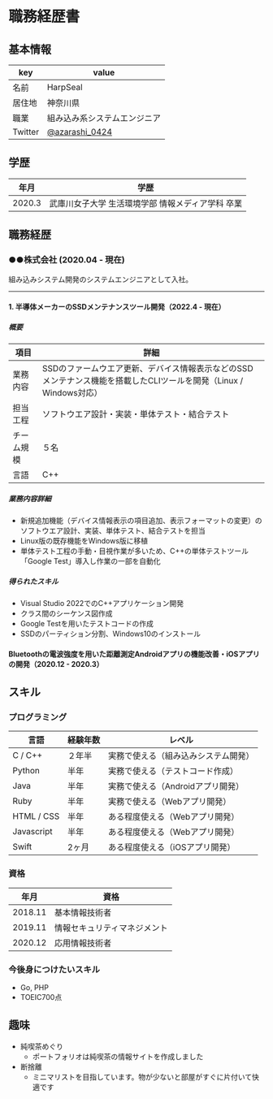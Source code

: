 # 職務経歴書

## 基本情報

|key|value|
|---|-----|
|名前|HarpSeal|
|居住地|神奈川県|
|職業|組み込み系システムエンジニア|
|Twitter|[@azarashi_0424](https://twitter.com/azarashi_0424)|

## 学歴
| 年月 | 学歴 |
|--|-----|
|2020.3|武庫川女子大学 生活環境学部 情報メディア学科 卒業|

## 職務経歴
### ●●株式会社 (2020.04 - 現在)
組み込みシステム開発のシステムエンジニアとして入社。

___

#### 1. 半導体メーカーのSSDメンテナンスツール開発（2022.4 - 現在）

##### 概要

| 項目 | 詳細 |
|-|-|
| 業務内容 | SSDのファームウエア更新、デバイス情報表示などのSSDメンテナンス機能を搭載したCLIツールを開発（Linux / Windows対応） |
| 担当工程 | ソフトウエア設計・実装・単体テスト・結合テスト |
| チーム規模  | ５名 |
| 言語 | C++ |

##### 業務内容詳細

- 新規追加機能（デバイス情報表示の項目追加、表示フォーマットの変更）のソフトウエア設計、実装、単体テスト、結合テストを担当
- Linux版の既存機能をWindows版に移植
- 単体テスト工程の手動・目視作業が多いため、C++の単体テストツール「Google Test」導入し作業の一部を自動化

##### 得られたスキル

- Visual Studio 2022でのC++アプリケーション開発
- クラス間のシーケンス図作成
- Google Testを用いたテストコードの作成
- SSDのパーティション分割、Windows10のインストール


#### Bluetoothの電波強度を用いた距離測定Androidアプリの機能改善・iOSアプリの開発（2020.12 - 2020.3）


## スキル

### プログラミング

| 言語 | 経験年数 | レベル |
|--|-----|-----|
|C / C++| ２年半 | 実務で使える（組み込みシステム開発） |
|Python| 半年 | 実務で使える（テストコード作成） |
|Java| 半年 | 実務で使える（Androidアプリ開発） |
|Ruby| 半年 | 実務で使える（Webアプリ開発） |
|HTML / CSS| 半年 | ある程度使える（Webアプリ開発） |
|Javascript| 半年 | ある程度使える（Webアプリ開発） |
|Swift| 2ヶ月 | ある程度使える（iOSアプリ開発） |

### 資格

|年月|資格|
|--|--|
| 2018.11 | 基本情報技術者 |
| 2019.11 | 情報セキュリティマネジメント |
| 2020.12 | 応用情報技術者 |

### 今後身につけたいスキル

- Go, PHP
- TOEIC700点

## 趣味

- 純喫茶めぐり
  - ポートフォリオは純喫茶の情報サイトを作成しました
- 断捨離
  - ミニマリストを目指しています。物が少ないと部屋がすぐに片付いて快適です
